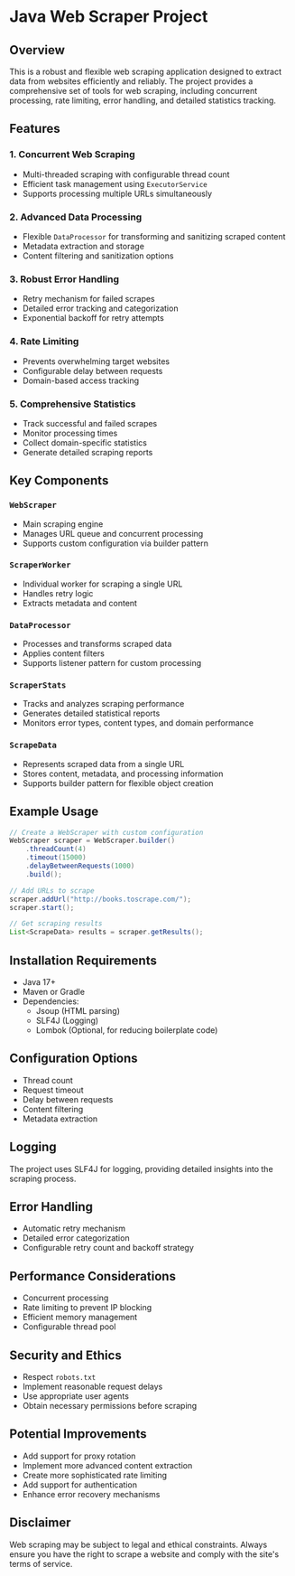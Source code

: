 # Java Web Scraper Project

## Overview

This is a robust and flexible web scraping application designed to extract data from websites efficiently and reliably. The project provides a comprehensive set of tools for web scraping, including concurrent processing, rate limiting, error handling, and detailed statistics tracking.

## Features

### 1. Concurrent Web Scraping
- Multi-threaded scraping with configurable thread count
- Efficient task management using `ExecutorService`
- Supports processing multiple URLs simultaneously

### 2. Advanced Data Processing
- Flexible `DataProcessor` for transforming and sanitizing scraped content
- Metadata extraction and storage
- Content filtering and sanitization options

### 3. Robust Error Handling
- Retry mechanism for failed scrapes
- Detailed error tracking and categorization
- Exponential backoff for retry attempts

### 4. Rate Limiting
- Prevents overwhelming target websites
- Configurable delay between requests
- Domain-based access tracking

### 5. Comprehensive Statistics
- Track successful and failed scrapes
- Monitor processing times
- Collect domain-specific statistics
- Generate detailed scraping reports

## Key Components

### `WebScraper`
- Main scraping engine
- Manages URL queue and concurrent processing
- Supports custom configuration via builder pattern

### `ScraperWorker`
- Individual worker for scraping a single URL
- Handles retry logic
- Extracts metadata and content

### `DataProcessor`
- Processes and transforms scraped data
- Applies content filters
- Supports listener pattern for custom processing

### `ScraperStats`
- Tracks and analyzes scraping performance
- Generates detailed statistical reports
- Monitors error types, content types, and domain performance

### `ScrapeData`
- Represents scraped data from a single URL
- Stores content, metadata, and processing information
- Supports builder pattern for flexible object creation

## Example Usage

```java
// Create a WebScraper with custom configuration
WebScraper scraper = WebScraper.builder()
    .threadCount(4)
    .timeout(15000)
    .delayBetweenRequests(1000)
    .build();

// Add URLs to scrape
scraper.addUrl("http://books.toscrape.com/");
scraper.start();

// Get scraping results
List<ScrapeData> results = scraper.getResults();
```

## Installation Requirements

- Java 17+
- Maven or Gradle
- Dependencies:
  - Jsoup (HTML parsing)
  - SLF4J (Logging)
  - Lombok (Optional, for reducing boilerplate code)

## Configuration Options

- Thread count
- Request timeout
- Delay between requests
- Content filtering
- Metadata extraction

## Logging

The project uses SLF4J for logging, providing detailed insights into the scraping process.

## Error Handling

- Automatic retry mechanism
- Detailed error categorization
- Configurable retry count and backoff strategy

## Performance Considerations

- Concurrent processing
- Rate limiting to prevent IP blocking
- Efficient memory management
- Configurable thread pool

## Security and Ethics

- Respect `robots.txt`
- Implement reasonable request delays
- Use appropriate user agents
- Obtain necessary permissions before scraping

## Potential Improvements

- Add support for proxy rotation
- Implement more advanced content extraction
- Create more sophisticated rate limiting
- Add support for authentication
- Enhance error recovery mechanisms

## Disclaimer

Web scraping may be subject to legal and ethical constraints. Always ensure you have the right to scrape a website and comply with the site's terms of service.
